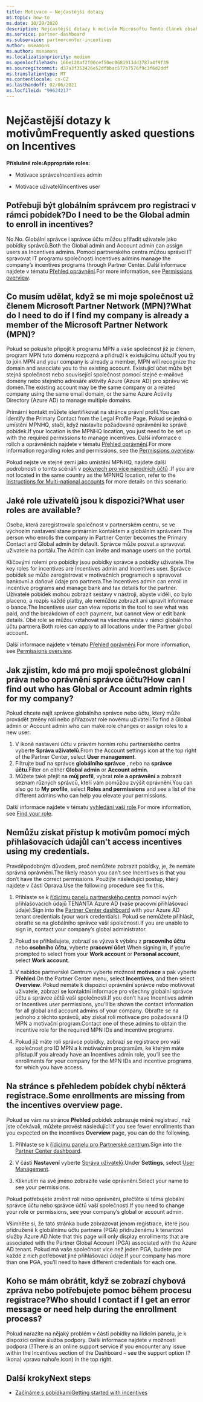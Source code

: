 ```yaml
---
title: Motivace – Nejčastější dotazy
ms.topic: how-to
ms.date: 10/29/2020
description: Nejčastější dotazy k motivům Microsoftu Tento článek obsahuje otázky týkající se uživatelských rolí, postupu při registraci nebo k tomu, co dělat s chybovými zprávami.
ms.service: partner-dashboard
ms.subservice: partnercenter-incentives
author: mseamons
ms.author: mseamons
ms.localizationpriority: medium
ms.openlocfilehash: 166e120af2f00cef50ec0681913dd3787a4f9f39
ms.sourcegitcommit: d37a3f353426e52dfbbac577b7576f9c3f6d2ddf
ms.translationtype: MT
ms.contentlocale: cs-CZ
ms.lasthandoff: 02/06/2021
ms.locfileid: "99624217"
---
```

# <a name="frequently-asked-questions-on-incentives"></a><span data-ttu-id="208c1-104">Nejčastější dotazy k motivům</span><span class="sxs-lookup"><span data-stu-id="208c1-104">Frequently asked questions on Incentives</span></span>

<span data-ttu-id="208c1-105">**Příslušné role:**</span><span class="sxs-lookup"><span data-stu-id="208c1-105">**Appropriate roles:**</span></span>

- <span data-ttu-id="208c1-106">Motivace správce</span><span class="sxs-lookup"><span data-stu-id="208c1-106">Incentives admin</span></span>

- <span data-ttu-id="208c1-107">Motivace uživatelů</span><span class="sxs-lookup"><span data-stu-id="208c1-107">Incentives user</span></span>

## <a name="do-i-need-to-be-the-global-admin-to-enroll-in-incentives"></a><span data-ttu-id="208c1-108">Potřebuji být globálním správcem pro registraci v rámci pobídek?</span><span class="sxs-lookup"><span data-stu-id="208c1-108">Do I need to be the Global admin to enroll in incentives?</span></span>

<span data-ttu-id="208c1-109">No.</span><span class="sxs-lookup"><span data-stu-id="208c1-109">No.</span></span> <span data-ttu-id="208c1-110">Globální správce i správce účtu můžou přiřadit uživatele jako pobídky správců.</span><span class="sxs-lookup"><span data-stu-id="208c1-110">Both the Global admin and Account admin can assign users as Incentives admins.</span></span> <span data-ttu-id="208c1-111">Pomocí partnerského centra můžou správci IT spravovat IT programu společnosti.</span><span class="sxs-lookup"><span data-stu-id="208c1-111">Incentives admins manage the company’s incentives programs through Partner Center.</span></span> <span data-ttu-id="208c1-112">Další informace najdete v tématu [Přehled oprávnění](permissions-overview.md).</span><span class="sxs-lookup"><span data-stu-id="208c1-112">For more information, see [Permissions overview](permissions-overview.md).</span></span>

## <a name="what-do-i-need-to-do-if-i-find-my-company-is-already-a-member-of-the-microsoft-partner-network-mpn"></a><span data-ttu-id="208c1-113">Co musím udělat, když se mi moje společnost už členem Microsoft Partner Network (MPN)?</span><span class="sxs-lookup"><span data-stu-id="208c1-113">What do I need to do if I find my company is already a member of the Microsoft Partner Network (MPN)?</span></span>

<span data-ttu-id="208c1-114">Pokud se pokusíte připojit k programu MPN a vaše společnost již je členem, program MPN tuto doménu rozpozná a přidruží k existujícímu účtu.</span><span class="sxs-lookup"><span data-stu-id="208c1-114">If you try to join MPN and your company is already a member, MPN will recognize the domain and associate you to the existing account.</span></span> <span data-ttu-id="208c1-115">Existující účet může být stejná společnost nebo související společnost pomocí stejné e-mailové domény nebo stejného adresáře aktivity Azure (Azure AD) pro správu víc domén.</span><span class="sxs-lookup"><span data-stu-id="208c1-115">The existing account may be the same company or a related company using the same email domain, or the same Azure Activity Directory (Azure AD) to manage multiple domains.</span></span>

<span data-ttu-id="208c1-116">Primární kontakt můžete identifikovat na stránce právní profil.</span><span class="sxs-lookup"><span data-stu-id="208c1-116">You can identify the Primary Contact from the Legal Profile Page.</span></span> <span data-ttu-id="208c1-117">Pokud se jedná o umístění MPNHQ, stačí, když nastavíte požadované oprávnění ke správě pobídek.</span><span class="sxs-lookup"><span data-stu-id="208c1-117">If your location is the MPNHQ location, you just need to be set up with the required permissions to manage incentives.</span></span> <span data-ttu-id="208c1-118">Další informace o rolích a oprávněních najdete v tématu [Přehled oprávnění](permissions-overview.md).</span><span class="sxs-lookup"><span data-stu-id="208c1-118">For more information regarding roles and permissions, see the [Permissions overview](permissions-overview.md).</span></span>

<span data-ttu-id="208c1-119">Pokud nejste ve stejné zemi jako umístění MPNHQ, najdete další podrobnosti o tomto scénáři v [pokynech pro více národních účtů](https://support.microsoft.com/help/4515619/special-considerations-for-multi-national-partners-joining-the-microso) .</span><span class="sxs-lookup"><span data-stu-id="208c1-119">If you are not located in the same country as the MPNHQ location, refer to the [Instructions for Multi-national accounts](https://support.microsoft.com/help/4515619/special-considerations-for-multi-national-partners-joining-the-microso) for more details on this scenario.</span></span>

## <a name="what-user-roles-are-available"></a><span data-ttu-id="208c1-120">Jaké role uživatelů jsou k dispozici?</span><span class="sxs-lookup"><span data-stu-id="208c1-120">What user roles are available?</span></span>

<span data-ttu-id="208c1-121">Osoba, která zaregistrovala společnost v partnerském centru, se ve výchozím nastavení stane primárním kontaktem a globálním správcem.</span><span class="sxs-lookup"><span data-stu-id="208c1-121">The person who enrolls the company in Partner Center becomes the Primary Contact and Global admin by default.</span></span> <span data-ttu-id="208c1-122">Správce může pozvat a spravovat uživatele na portálu.</span><span class="sxs-lookup"><span data-stu-id="208c1-122">The Admin can invite and manage users on the portal.</span></span>

<span data-ttu-id="208c1-123">Klíčovými rolemi pro pobídky jsou pobídky správce a pobídky uživatele.</span><span class="sxs-lookup"><span data-stu-id="208c1-123">The key roles for incentives are Incentives admin and Incentives user.</span></span> <span data-ttu-id="208c1-124">Správce pobídek se může zaregistrovat v motivačních programech a spravovat bankovní a daňové údaje pro partnera.</span><span class="sxs-lookup"><span data-stu-id="208c1-124">The Incentives admin can enroll in incentive programs and manage bank and tax details for the partner.</span></span> <span data-ttu-id="208c1-125">Uživatelé pobídek mohou zobrazit sestavy v nástroji, abyste viděli, co bylo placeno, a rozpis každé platby, ale nemůžou zobrazit ani upravit informace o bance.</span><span class="sxs-lookup"><span data-stu-id="208c1-125">The Incentives user can view reports in the tool to see what was paid, and the breakdown of each payment, but cannot view or edit bank details.</span></span> <span data-ttu-id="208c1-126">Obě role se můžou vztahovat na všechna místa v rámci globálního účtu partnera.</span><span class="sxs-lookup"><span data-stu-id="208c1-126">Both roles can apply to all locations under the Partner global account.</span></span>

<span data-ttu-id="208c1-127">Další informace najdete v tématu [Přehled oprávnění](permissions-overview.md).</span><span class="sxs-lookup"><span data-stu-id="208c1-127">For more information, see [Permissions overview](permissions-overview.md).</span></span>

## <a name="how-can-i-find-out-who-has-global-or-account-admin-rights-for-my-company"></a><span data-ttu-id="208c1-128">Jak zjistím, kdo má pro moji společnost globální práva nebo oprávnění správce účtu?</span><span class="sxs-lookup"><span data-stu-id="208c1-128">How can I find out who has Global or Account admin rights for my company?</span></span>

<span data-ttu-id="208c1-129">Pokud chcete najít správce globálního správce nebo účtu, který může provádět změny rolí nebo přiřazovat role novému uživateli:</span><span class="sxs-lookup"><span data-stu-id="208c1-129">To find a Global admin or Account admin who can make role changes or assign roles to a new user:</span></span>

1. <span data-ttu-id="208c1-130">V ikoně nastavení účtu v pravém horním rohu partnerského centra vyberte **Správa uživatelů**.</span><span class="sxs-lookup"><span data-stu-id="208c1-130">From the Account settings icon at the top right of the Partner Center, select **User management**.</span></span>
2. <span data-ttu-id="208c1-131">Filtrujte buď na správce **globálního správce** , nebo na **správce účtu**.</span><span class="sxs-lookup"><span data-stu-id="208c1-131">Filter on either **Global admin** or **Account admin**.</span></span>
3. <span data-ttu-id="208c1-132">Můžete také přejít na **můj profil**, vybrat **role a oprávnění** a zobrazit seznam různých správců, kteří vám pomůžou zvýšit oprávnění.</span><span class="sxs-lookup"><span data-stu-id="208c1-132">You can also go to **My profile**, select **Roles and permissions** and see a list of the different admins who can help you elevate your permissions.</span></span>
 
<span data-ttu-id="208c1-133">Další informace najdete v tématu [vyhledání vaší role](find-your-role.md).</span><span class="sxs-lookup"><span data-stu-id="208c1-133">For more information, see [Find your role](find-your-role.md).</span></span>  

## <a name="i-cant-access-incentives-using-my-credentials"></a><span data-ttu-id="208c1-134">Nemůžu získat přístup k motivům pomocí mých přihlašovacích údajů</span><span class="sxs-lookup"><span data-stu-id="208c1-134">I can’t access incentives using my credentials.</span></span>

<span data-ttu-id="208c1-135">Pravděpodobným důvodem, proč nemůžete zobrazit pobídky, je, že nemáte správná oprávnění.</span><span class="sxs-lookup"><span data-stu-id="208c1-135">The likely reason you can’t see Incentives is that you don’t have the correct permissions.</span></span> <span data-ttu-id="208c1-136">Použijte následující postup, který najdete v části Oprava.</span><span class="sxs-lookup"><span data-stu-id="208c1-136">Use the following procedure see fix this.</span></span>

1. <span data-ttu-id="208c1-137">Přihlaste se k [řídicímu panelu partnerského centra](https://partner.microsoft.com/dashboard/) pomocí svých přihlašovacích údajů TENANTA Azure AD (vaše pracovní přihlašovací údaje).</span><span class="sxs-lookup"><span data-stu-id="208c1-137">Sign into the [Partner Center dashboard](https://partner.microsoft.com/dashboard/) with your Azure AD tenant credentials (your work credentials).</span></span> <span data-ttu-id="208c1-138">Pokud se nemůžete přihlásit, obraťte se na globálního správce vaší společnosti.</span><span class="sxs-lookup"><span data-stu-id="208c1-138">If you are unable to  sign in, contact your company’s global administrator.</span></span>

2. <span data-ttu-id="208c1-139">Pokud se přihlašujete, zobrazí se výzva k výběru z **pracovního účtu** nebo **osobního účtu**, vyberte **pracovní účet**.</span><span class="sxs-lookup"><span data-stu-id="208c1-139">When signing in, if you’re prompted to select from your **Work account** or **Personal account**, select **Work account**.</span></span>

3. <span data-ttu-id="208c1-140">V nabídce partnerské Centrum vyberte možnost **motivace** a pak vyberte **Přehled**.</span><span class="sxs-lookup"><span data-stu-id="208c1-140">On the Partner Center menu, select **Incentives**, and then select **Overview**.</span></span> <span data-ttu-id="208c1-141">Pokud nemáte k dispozici oprávnění správce nebo motivovat uživatele, zobrazí se kontaktní informace pro všechny globální správce účtu a správce účtů vaší společnosti.</span><span class="sxs-lookup"><span data-stu-id="208c1-141">If you don’t have Incentives admin or Incentives user permissions,  you’ll be shown the contact information for all global and account admins of your company.</span></span> <span data-ttu-id="208c1-142">Obraťte se na jednoho z těchto správců, aby získal roli motivace pro požadovaná ID MPN a motivační program.</span><span class="sxs-lookup"><span data-stu-id="208c1-142">Contact one of these admins to obtain the incentive role for the required MPN IDs and incentive programs.</span></span>

4. <span data-ttu-id="208c1-143">Pokud již máte roli správce pobídky, zobrazí se registrace pro vaši společnost pro ID MPN a k motivačním programům, ke kterým máte přístup.</span><span class="sxs-lookup"><span data-stu-id="208c1-143">If you already have an Incentives admin role, you’ll see the enrollments for your company for the MPN IDs and incentive programs for which you have access.</span></span>

## <a name="some-enrollments-are-missing-from-the-incentives-overview-page"></a><span data-ttu-id="208c1-144">Na stránce s přehledem pobídek chybí některá registrace.</span><span class="sxs-lookup"><span data-stu-id="208c1-144">Some enrollments are missing from the incentives overview page.</span></span>

<span data-ttu-id="208c1-145">Pokud se vám na stránce **Přehled** pobídek zobrazuje méně registrací, než jste očekávali, můžete provést následující:</span><span class="sxs-lookup"><span data-stu-id="208c1-145">If you see fewer enrollments than you expected on the incentives **Overview** page, you can do the following.</span></span>

1. <span data-ttu-id="208c1-146">Přihlaste se k [řídicímu panelu pro Partnerské centrum](https://partner.microsoft.com/dashboard/).</span><span class="sxs-lookup"><span data-stu-id="208c1-146">Sign into the [Partner Center dashboard](https://partner.microsoft.com/dashboard/).</span></span>

2. <span data-ttu-id="208c1-147">V části **Nastavení** vyberte [Správa uživatelů](https://partner.microsoft.com/pcv/users).</span><span class="sxs-lookup"><span data-stu-id="208c1-147">Under **Settings**, select [User Management](https://partner.microsoft.com/pcv/users).</span></span>

3. <span data-ttu-id="208c1-148">Kliknutím na své jméno zobrazíte vaše oprávnění.</span><span class="sxs-lookup"><span data-stu-id="208c1-148">Select your name to see your permissions.</span></span>

<span data-ttu-id="208c1-149">Pokud potřebujete změnit roli nebo oprávnění, přečtěte si téma globální správce účtu nebo správce účtů vaší společnosti.</span><span class="sxs-lookup"><span data-stu-id="208c1-149">If you need to change your role or permissions, see your company’s global or account admin.</span></span>

<span data-ttu-id="208c1-150">Všimněte si, že tato stránka bude zobrazovat jenom registrace, které jsou přidružené k globálnímu účtu partnera (PGA) přidruženému k tenantovi služby Azure AD.</span><span class="sxs-lookup"><span data-stu-id="208c1-150">Note that this page will only display enrollments that are associated with the Partner Global Account (PGA) associated with the Azure AD tenant.</span></span> <span data-ttu-id="208c1-151">Pokud má vaše společnost více než jeden PGA, budete pro každé z nich potřebovat jiné přihlašovací údaje.</span><span class="sxs-lookup"><span data-stu-id="208c1-151">If your company has more than one PGA, you’ll need to have different credentials for each one.</span></span>

## <a name="who-should-i-contact-if-i-get-an-error-message-or-need-help-during-the-enrollment-process"></a><span data-ttu-id="208c1-152">Koho se mám obrátit, když se zobrazí chybová zpráva nebo potřebujete pomoc během procesu registrace?</span><span class="sxs-lookup"><span data-stu-id="208c1-152">Who should I contact if I get an error message or need help during the enrollment process?</span></span>

<span data-ttu-id="208c1-153">Pokud narazíte na nějaký problém v části pobídky na řídicím panelu, je k dispozici online služba podpory. Další informace najdete v možnosti podpora (?</span><span class="sxs-lookup"><span data-stu-id="208c1-153">There is an online support service if you encounter any issue within the Incentives section of the Dashboard – see the support option (?</span></span> <span data-ttu-id="208c1-154">Ikona) vpravo nahoře.</span><span class="sxs-lookup"><span data-stu-id="208c1-154">Icon) in the top right.</span></span>

## <a name="next-steps"></a><span data-ttu-id="208c1-155">Další kroky</span><span class="sxs-lookup"><span data-stu-id="208c1-155">Next steps</span></span>

- [<span data-ttu-id="208c1-156">Začínáme s pobídkami</span><span class="sxs-lookup"><span data-stu-id="208c1-156">Getting started with incentives</span></span>](incentives-get-started-intro.md)
